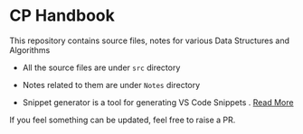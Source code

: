 # CP Handbook

This repository contains source files, notes for various Data Structures and Algorithms

- All the source files are under `src` directory

- Notes related to them are under `Notes` directory

- Snippet generator is a tool for generating VS Code Snippets . [Read More](https://github.com/abesheknarayan/cp-handbook/tree/master/snippet-generator)

If you feel something can be updated, feel free to raise a PR.